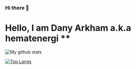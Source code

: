 ### Hi there 👋
# Hello, I am Dany Arkham a.k.a hematenergi ** 

![My github stats](https://github-readme-stats.vercel.app/api?username=hematenergi&show_icons=true&theme=vue&count_private=true)

[![Top Langs](https://github-readme-stats.vercel.app/api/top-langs/?username=hematenergi)](#)

<!--
**hematenergi/hematenergi** is a ✨ _special_ ✨ repository because its `README.md` (this file) appears on your GitHub profile.

Here are some ideas to get you started:

- 🔭 I’m currently working on ...
- 🌱 I’m currently learning ...
- 👯 I’m looking to collaborate on ...
- 🤔 I’m looking for help with ...
- 💬 Ask me about ...
- 📫 How to reach me: ...
- 😄 Pronouns: ...
- ⚡ Fun fact: ...
-->

